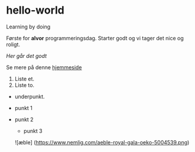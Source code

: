 # hello-world
Learning by doing

Første for **alvor** programmeringsdag. Starter godt og vi tager det nice og roligt. 

*Her går det godt*

Se mere på denne [hjemmeside](https://www.dr.dk/)

1. Liste et. 
2. Liste to.
  * underpunkt. 

- punkt 1
- punkt 2
  - punkt 3
  
  ![æble]
  (https://www.nemlig.com/aeble-royal-gala-oeko-5004539.png)

